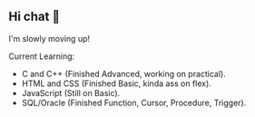 ## Hi chat 👋

I'm slowly moving up!

Current Learning:
- C and C++ (Finished Advanced, working on practical).
- HTML and CSS (Finished Basic, kinda ass on flex).
- JavaScript (Still on Basic).
- SQL/Oracle (Finished Function, Cursor, Procedure, Trigger).

<!--
**nghear/nghear** is a ✨ _special_ ✨ repository because its `README.md` (this file) appears on your GitHub profile.

Here are some ideas to get you started:

- 🔭 I’m currently working on ...
- 🌱 I’m currently learning ...
- 👯 I’m looking to collaborate on ...
- 🤔 I’m looking for help with ...
- 💬 Ask me about ...
- 📫 How to reach me: ...
- 😄 Pronouns: ...
- ⚡ Fun fact: ...
-->
